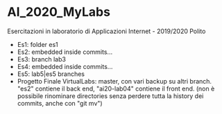 # AI_2020_MyLabs
Esercitazioni in laboratorio di Applicazioni Internet - 2019/2020 Polito

* Es1: folder es1
* Es2: embedded inside commits...
* Es3: branch lab3
* Es4: embedded inside commits... 
* Es5: lab5|es5 branches 
* Progetto Finale VirtualLabs: master, con vari backup su altri branch. "es2" contiene il back end, "ai20-lab04" contiene il front end. (non è possibile rinominare directories senza perdere tutta la history dei commits, anche con "git mv")

